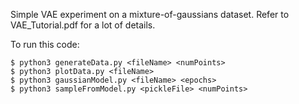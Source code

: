 Simple VAE experiment on a mixture-of-gaussians dataset.
Refer to VAE_Tutorial.pdf for a lot of details.

To run this code:
```
$ python3 generateData.py <fileName> <numPoints>
$ python3 plotData.py <fileName>
$ python3 gaussianModel.py <fileName> <epochs>
$ python3 sampleFromModel.py <pickleFile> <numPoints>
```
